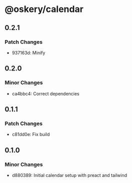 # @oskery/calendar

## 0.2.1

### Patch Changes

- 937163d: Minify

## 0.2.0

### Minor Changes

- ca4bbc4: Correct dependencies

## 0.1.1

### Patch Changes

- c81dd0e: Fix build

## 0.1.0

### Minor Changes

- d880389: Initial calendar setup with preact and tailwind
